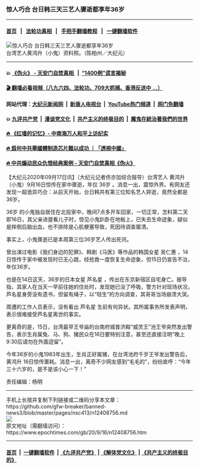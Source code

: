 ### 惊人巧合 台日韩三天三艺人骤逝都享年36岁
------------------------

#### [首页](https://github.com/gfw-breaker/banned-news3/blob/master/README.md) &nbsp;&nbsp;|&nbsp;&nbsp; [法轮功真相](https://github.com/begood0513/basic/blob/master/README.md)  &nbsp;&nbsp;|&nbsp;&nbsp; [手把手翻墙教程](https://github.com/gfw-breaker/guides/wiki)  &nbsp;&nbsp;|&nbsp;&nbsp; [一键翻墙软件](https://github.com/gfw-breaker/nogfw/blob/master/README.md)  



<div><img alt="惊人巧合 台日韩三天三艺人骤逝都享年36岁" class="attachment-djy_600_400 size-djy_600_400 wp-post-image" src="https://i.epochtimes.com/assets/uploads/2019/01/1901140651212384-600x400.jpg"/>
<div class="caption">
 台湾艺人黄鸿升（小鬼）资料照。（陈柏州／大纪元）
</div></div><hr/>

#### 💥 [《伪火》 - 天安门自焚真相 ](http://158.247.195.190:10000/videos/blog/weihuo.html)&nbsp; |&nbsp; [“1400例”谎言揭秘  ](http://158.247.195.190:10000/videos/blog/jiexi1400.html)

#### [ 🎬  翻墙必看视频（八九六四、法轮功、709大抓捕、香港反送中 ...）](https://github.com/gfw-breaker/links/blob/master/banned.md)

#### 网站代理：[大纪元新闻网](http://158.247.195.190:10080/gb/) &nbsp;|&nbsp; [新唐人电视台](http://158.247.195.190:8808/gb/)  &nbsp;|&nbsp; [YouTube热门频道](http://158.247.195.190/youtube.html) &nbsp;|&nbsp; [网门免翻墙](http://158.247.195.190:11000/show.aspx?name=ogHome)

#### 💥 [九评共产党](http://158.247.195.190:10000/videos/res/jiuping/)&nbsp; |&nbsp; [漫谈党文化](http://158.247.195.190:10000/videos/res/mtdwh/)&nbsp; |&nbsp; [共产主义的终极目的](http://158.247.195.190:10000/videos/res/zjmd/)&nbsp; |&nbsp; [魔鬼在統治著我們的世界](http://158.247.195.190:10000/videos/res/TheSpecter/)  

#### [ 🔥  《红墙的记忆》- 中南海万人和平上访纪实](http://158.247.195.190:10000/videos/news/../legend/index.html)

#### [ 🔥  爲何中共舉國體制造芯片難以成功 ｜「透視中國」](http://158.247.195.190:10000/videos/news/don03.html)

#### [ 🔥  中共煽动民众仇恨经典案例 - 天安门自焚真相《伪火》](http://158.247.195.190:10000/videos/news/../blog/index.html)

<div><p>
 【大纪元2020年09月17日讯】（大纪元记者佟亦加综合报导）台湾艺人
 <ok href="https://www.epochtimes.com/gb/tag/%E9%BB%84%E9%B8%BF%E5%8D%87.html">
  黄鸿升
 </ok>
 （小鬼）9月16日惊传在家中骤逝，年仅
 <ok href="https://www.epochtimes.com/gb/tag/36%E5%B2%81.html">
  36岁
 </ok>
 。消息一出，震惊外界。有网友还发现一超诡异巧合：从前天开始，台日韩共有第三位知名艺人猝逝，竟然全都是36岁。
</p>
<p>
 <ok href="https://www.epochtimes.com/gb/tag/36%E5%B2%81.html">
  36岁
 </ok>
 的小鬼独自居住在北投家中，晚间7点多开车回家，一切正常，怎料第二天即16日，其父亲进屋看儿子时，惊见小鬼趴卧在地板上，已失去生命迹象，疑似是摔倒后脑出血，也不排除是心肌梗塞导致，死因待调查厘清。
</p>
<p>
 事实上，小鬼骤逝已是本周第三位36岁艺人传出死讯。
</p>
<p>
 曾出演过电影《我们身边的犯罪》、韩剧《马医》等作品的韩国女星
 <ok href="https://www.epochtimes.com/gb/tag/%E5%90%B4%E4%BB%81%E6%83%A0.html">
  吴仁惠
 </ok>
 ，14日惊传于家中被发现时已无心跳，经抢救一度恢复生命迹象，但15日仍宣告不治，年仅36岁。
</p>
<p>
 也是在14日这天，36岁的日本女星
 <ok href="https://www.epochtimes.com/gb/tag/%E8%8A%A6%E5%90%8D%E6%98%9F.html">
  芦名星
 </ok>
 ，传出在东京新宿区自宅身亡。报导指，其家人在当天一早前往她的住处时，发现她已没了呼吸，警方针对现场状况，芦名星身旁没有遗书，但留有绳子，以“轻生”的方向调查，其哥哥当场崩溃大哭。
</p>
<p>
 周遭的工作人员表示，没有看出
 <ok href="https://www.epochtimes.com/gb/tag/%E8%8A%A6%E5%90%8D%E6%98%9F.html">
  芦名星
 </ok>
 生前有何异状。其所属事务所发表声明，表示很难接受芦名星离世的事实。
</p>
<p>
 更离奇的是，15日，台湾最早王爷庙的台南府城普济殿“威灵王”池王爷突然发出警告，表示生肖属兔、马、狗、猪民众在16日要特别注意，甚至还直接注明“晚上9:30后请勿在外面逗留”。
</p>
<p>
 今年36岁的小鬼1983年出生，生肖正好属猪，在台湾池府千岁王爷发出警告后，
 <ok href="https://www.epochtimes.com/gb/tag/%E9%BB%84%E9%B8%BF%E5%8D%87.html">
  黄鸿升
 </ok>
 16日惊传噩耗。消息一出，离奇不少网友感到“毛毛的”，纷纷直呼：“今年三十六岁的，是不是该小心一下！”
</p>
<p>
 责任编辑：杨明
</p>
</div>
<hr/>
手机上长按并复制下列链接或二维码分享本文章：<br/>
https://github.com/gfw-breaker/banned-news3/blob/master/pages/nsc413/n12408756.md <br/>
<a href='https://github.com/gfw-breaker/banned-news3/blob/master/pages/nsc413/n12408756.md'><img src='https://github.com/gfw-breaker/banned-news3/blob/master/pages/nsc413/n12408756.md.png'/></a> <br/>
原文地址（需翻墙访问）：https://www.epochtimes.com/gb/20/9/16/n12408756.htm


------------------------
#### [首页](https://github.com/gfw-breaker/banned-news3/blob/master/README.md) &nbsp;|&nbsp; [一键翻墙软件](https://github.com/gfw-breaker/nogfw/blob/master/README.md) &nbsp;| [《九评共产党》](https://github.com/gfw-breaker/9ping.md/blob/master/README.md#九评之一评共产党是什么) | [《解体党文化》](https://github.com/gfw-breaker/jtdwh.md/blob/master/README.md) | [《共产主义的终极目的》](https://github.com/gfw-breaker/gczydzjmd.md/blob/master/README.md)


<img src='http://gfw-breaker.win/banned-news3/pages/nsc413/n12408756.md' width='0px' height='0px'/>